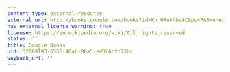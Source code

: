 ```yaml
---
content_type: external-resource
external_url: http://books.google.com/books?id=Kn_OAuktbq4C&pg=PA3=onepage
has_external_license_warning: true
license: https://en.wikipedia.org/wiki/All_rights_reserved
status: ''
title: Google Books
uid: 32089193-6566-46ab-8ba5-ed026c2b73bc
wayback_url: ''
---
```

